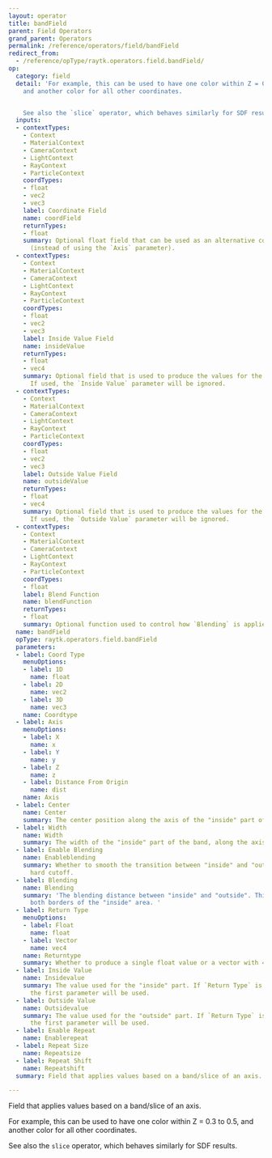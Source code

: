```yaml
---
layout: operator
title: bandField
parent: Field Operators
grand_parent: Operators
permalink: /reference/operators/field/bandField
redirect_from:
  - /reference/opType/raytk.operators.field.bandField/
op:
  category: field
  detail: 'For example, this can be used to have one color within Z = 0.3 to 0.5,
    and another color for all other coordinates.


    See also the `slice` operator, which behaves similarly for SDF results.'
  inputs:
  - contextTypes:
    - Context
    - MaterialContext
    - CameraContext
    - LightContext
    - RayContext
    - ParticleContext
    coordTypes:
    - float
    - vec2
    - vec3
    label: Coordinate Field
    name: coordField
    returnTypes:
    - float
    summary: Optional float field that can be used as an alternative coordinate source
      (instead of using the `Axis` parameter).
  - contextTypes:
    - Context
    - MaterialContext
    - CameraContext
    - LightContext
    - RayContext
    - ParticleContext
    coordTypes:
    - float
    - vec2
    - vec3
    label: Inside Value Field
    name: insideValue
    returnTypes:
    - float
    - vec4
    summary: Optional field that is used to produce the values for the "inside" part.
      If used, the `Inside Value` parameter will be ignored.
  - contextTypes:
    - Context
    - MaterialContext
    - CameraContext
    - LightContext
    - RayContext
    - ParticleContext
    coordTypes:
    - float
    - vec2
    - vec3
    label: Outside Value Field
    name: outsideValue
    returnTypes:
    - float
    - vec4
    summary: Optional field that is used to produce the values for the "outside" part.
      If used, the `Outside Value` parameter will be ignored.
  - contextTypes:
    - Context
    - MaterialContext
    - CameraContext
    - LightContext
    - RayContext
    - ParticleContext
    coordTypes:
    - float
    label: Blend Function
    name: blendFunction
    returnTypes:
    - float
    summary: Optional function used to control how `Blending` is applied.
  name: bandField
  opType: raytk.operators.field.bandField
  parameters:
  - label: Coord Type
    menuOptions:
    - label: 1D
      name: float
    - label: 2D
      name: vec2
    - label: 3D
      name: vec3
    name: Coordtype
  - label: Axis
    menuOptions:
    - label: X
      name: x
    - label: Y
      name: y
    - label: Z
      name: z
    - label: Distance From Origin
      name: dist
    name: Axis
  - label: Center
    name: Center
    summary: The center position along the axis of the "inside" part of the band.
  - label: Width
    name: Width
    summary: The width of the "inside" part of the band, along the axis.
  - label: Enable Blending
    name: Enableblending
    summary: Whether to smooth the transition between "inside" and "outside" vs a
      hard cutoff.
  - label: Blending
    name: Blending
    summary: 'The blending distance between "inside" and "outside". This applies to
      both borders of the "inside" area. '
  - label: Return Type
    menuOptions:
    - label: Float
      name: float
    - label: Vector
      name: vec4
    name: Returntype
    summary: Whether to produce a single float value or a vector with 4 parts.
  - label: Inside Value
    name: Insidevalue
    summary: The value used for the "inside" part. If `Return Type` is `Float`, only
      the first parameter will be used.
  - label: Outside Value
    name: Outsidevalue
    summary: The value used for the "outside" part. If `Return Type` is `Float`, only
      the first parameter will be used.
  - label: Enable Repeat
    name: Enablerepeat
  - label: Repeat Size
    name: Repeatsize
  - label: Repeat Shift
    name: Repeatshift
  summary: Field that applies values based on a band/slice of an axis.

---
```



Field that applies values based on a band/slice of an axis.

For example, this can be used to have one color within Z = 0.3 to 0.5, and another color for all other coordinates.

See also the `slice` operator, which behaves similarly for SDF results.